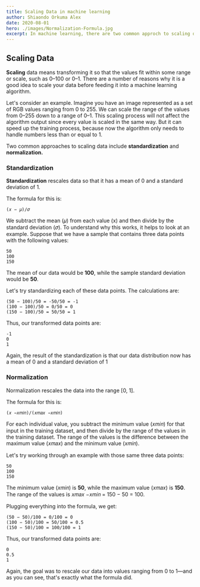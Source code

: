 ```yaml
---
title: Scaling Data in machine learning
author: Shiaondo Orkuma Alex
date: 2020-08-01
hero: ./images/Normalization-Formula.jpg
excerpt: In machine learning, there are two common approch to scaling data, this include standization and normalization Scaling data means transforming it so that the values fit within some range or scale, such as 0–100 or 0–1. There are a number of reasons why it is a good idea to scale your data before feeding it into a machine learning algorithm.
---
```


## Scaling Data

**Scaling** data means transforming it so that the values fit within some range or scale, such as 0–100 or 0–1. There are a number of reasons why it is a good idea to scale your data before feeding it into a machine learning algorithm.

Let's consider an example. Imagine you have an image represented as a set of RGB values ranging from 0 to 255. We can scale the range of the values from 0–255 down to a range of 0–1. This scaling process will not affect the algorithm output since every value is scaled in the same way. But it can speed up the training process, because now the algorithm only needs to handle numbers less than or equal to 1.

Two common approaches to scaling data include **standardization** and **normalization.**

### Standardization

**Standardization** rescales data so that it has a mean of 0 and a standard deviation of 1.

The formula for this is:

```
(𝑥 − 𝜇)/𝜎

```

We subtract the mean (𝜇) from each value (x) and then divide by the standard deviation (𝜎). To understand why this works, it helps to look at an example. Suppose that we have a sample that contains three data points with the following values:

```
50
100
150
```

The mean of our data would be **100**, while the sample standard deviation would be **50**.

Let's try standardizing each of these data points. The calculations are:

```
(50 − 100)/50 = -50/50 = -1
(100 − 100)/50 = 0/50 = 0
(150 − 100)/50 = 50/50 = 1
```

Thus, our transformed data points are:

```
-1
0
1
```

Again, the result of the standardization is that our data distribution now has a mean of 0 and a standard deviation of 1

### Normalization

Normalization rescales the data into the range [0, 1].

The formula for this is:

```
(𝑥 −𝑥𝑚𝑖𝑛)/(𝑥𝑚𝑎𝑥 −𝑥𝑚𝑖𝑛)
```

For each individual value, you subtract the minimum value (𝑥𝑚𝑖𝑛) for that input in the training dataset, and then divide by the range of the values in the training dataset. The range of the values is the difference between the maximum value (𝑥𝑚𝑎𝑥) and the minimum value (𝑥𝑚𝑖𝑛).

Let's try working through an example with those same three data points:

```
50
100
150
```

The minimum value (𝑥𝑚𝑖𝑛) is **50**, while the maximum value (𝑥𝑚𝑎𝑥) is **150**. The range of the values is 𝑥𝑚𝑎𝑥 −𝑥𝑚𝑖𝑛 = 150 − 50 = 100.

Plugging everything into the formula, we get:

```
(50 − 50)/100 = 0/100 = 0
(100 − 50)/100 = 50/100 = 0.5
(150 − 50)/100 = 100/100 = 1
```

Thus, our transformed data points are:

```
0
0.5
1
```

Again, the goal was to rescale our data into values ranging from 0 to 1—and as you can see, that's exactly what the formula did.
